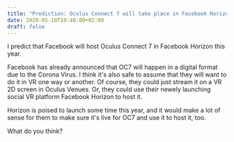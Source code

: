 ```yaml
---
title: "Prediction: Oculus Connect 7 will take place in Facebook Horizon"
date: 2020-05-10T19:40:00+02:00
draft: false
---
```


I predict that Facebook will host Oculus Connect 7 in Facebook Horizon this year.

Facebook has already announced that OC7 will happen in a digital format due to the Corona Virus. I think it's also safe to assume that they will want to do it in VR one way or another. Of course, they could just stream it on a VR 2D screen in Oculus Venues. Or, they could use their newely launching social VR platform Facebook Horizon to host it.

Horizon is poised to launch some time this year, and it would make a lot of sense for them to make sure it's live for OC7 and use it to host it, too.

What do you think? 